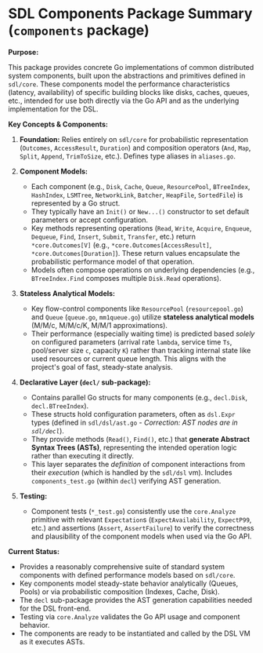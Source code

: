 # SDL Components Package Summary (`components` package)

**Purpose:**

This package provides concrete Go implementations of common distributed system components, built upon the abstractions and primitives defined in `sdl/core`. These components model the performance characteristics (latency, availability) of specific building blocks like disks, caches, queues, etc., intended for use both directly via the Go API and as the underlying implementation for the DSL.

**Key Concepts & Components:**

1.  **Foundation:** Relies entirely on `sdl/core` for probabilistic representation (`Outcomes`, `AccessResult`, `Duration`) and composition operators (`And`, `Map`, `Split`, `Append`, `TrimToSize`, etc.). Defines type aliases in `aliases.go`.
2.  **Component Models:**
    *   Each component (e.g., `Disk`, `Cache`, `Queue`, `ResourcePool`, `BTreeIndex`, `HashIndex`, `LSMTree`, `NetworkLink`, `Batcher`, `HeapFile`, `SortedFile`) is represented by a Go struct.
    *   They typically have an `Init()` or `New...()` constructor to set default parameters or accept configuration.
    *   Key methods representing operations (`Read`, `Write`, `Acquire`, `Enqueue`, `Dequeue`, `Find`, `Insert`, `Submit`, `Transfer`, etc.) return `*core.Outcomes[V]` (e.g., `*core.Outcomes[AccessResult]`, `*core.Outcomes[Duration]`). These return values encapsulate the probabilistic performance model of that operation.
    *   Models often compose operations on underlying dependencies (e.g., `BTreeIndex.Find` composes multiple `Disk.Read` operations).

3.  **Stateless Analytical Models:**
    *   Key flow-control components like `ResourcePool` (`resourcepool.go`) and `Queue` (`queue.go`, `mm1queue.go`) utilize **stateless analytical models** (M/M/c, M/M/c/K, M/M/1 approximations).
    *   Their performance (especially waiting time) is predicted based *solely* on configured parameters (arrival rate `lambda`, service time `Ts`, pool/server size `c`, capacity `K`) rather than tracking internal state like used resources or current queue length. This aligns with the project's goal of fast, steady-state analysis.

4.  **Declarative Layer (`decl/` sub-package):**
    *   Contains parallel Go structs for many components (e.g., `decl.Disk`, `decl.BTreeIndex`).
    *   These structs hold configuration parameters, often as `dsl.Expr` types (defined in `sdl/dsl/ast.go` - *Correction: AST nodes are in `sdl/decl`*).
    *   They provide methods (`Read()`, `Find()`, etc.) that **generate Abstract Syntax Trees (ASTs)**, representing the intended operation logic rather than executing it directly.
    *   This layer separates the *definition* of component interactions from their *execution* (which is handled by the `sdl/dsl` vm). Includes `components_test.go` (within `decl`) verifying AST generation.

5.  **Testing:**
    *   Component tests (`*_test.go`) consistently use the `core.Analyze` primitive with relevant `Expectation`s (`ExpectAvailability`, `ExpectP99`, etc.) and assertions (`Assert`, `AssertFailure`) to verify the correctness and plausibility of the component models when used via the Go API.

**Current Status:**

*   Provides a reasonably comprehensive suite of standard system components with defined performance models based on `sdl/core`.
*   Key components model steady-state behavior analytically (Queues, Pools) or via probabilistic composition (Indexes, Cache, Disk).
*   The `decl` sub-package provides the AST generation capabilities needed for the DSL front-end.
*   Testing via `core.Analyze` validates the Go API usage and component behavior.
*   The components are ready to be instantiated and called by the DSL VM as it executes ASTs.

